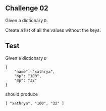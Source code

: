 ## Challenge 02

Given a dictionary `D`.

Create a list of all the values without the keys.

## Test

Given a dictionary `D`

```
{
    "name": "xathrya",
    "hp": "100",
    "mp": "32"
}
```

should produce

```
[ "xathrya", "100", "32" ]
```
